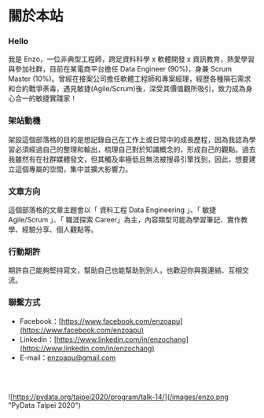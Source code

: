 # 關於本站


### Hello

我是 Enzo，一位非典型工程師，跨足資料科學 x 軟體開發 x 資訊教育，熱愛學習與參加社群，目前在某電商平台擔任 Data Engineer (90%)，身兼 Scrum Master (10%)。曾經在接案公司擔任軟體工程師和專案經理，經歷各種隕石需求和合約戰爭荼毒，遇見敏捷(Agile/Scrum)後，深受其價值觀所吸引，致力成為身心合一的敏捷實踐家！

### 架站動機

架設這個部落格的目的是想記錄自己在工作上或日常中的成長歷程，因為我認為學習必須經過自己的整理和輸出，梳理自己對於知識概念的，形成自己的觀點。過去我雖然有在社群媒體發文，但其觸及率極低且無法被搜尋引擎找到，因此，想要建立這個專屬的空間，集中並擴大影響力。

### 文章方向

這個部落格的文章主題會以「 資料工程 Data Engineering 」、「 敏捷 Agile/Scrum 」、「 職涯探索 Career」為主，內容類型可能為學習筆記、實作教學、經驗分享、個人觀點等。

### 行動期許

期許自己能夠堅持寫文，幫助自己也能幫助到別人，也歡迎你與我連結、互相交流。

### 聯繫方式

* Facebook：[https://www.facebook.com/enzoapu](https://www.facebook.com/enzoapu)
* Linkedin：[https://www.linkedin.com/in/enzochang](https://www.linkedin.com/in/enzochang)
* E-mail：[enzoapu@gmail.com](enzoapu@gmail.com)

<br><br>

![https://pydata.org/taipei2020/program/talk-14/](/images/enzo.png "PyData Taipei 2020")
